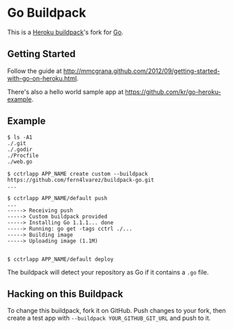 # Go Buildpack

This is a [Heroku buildpack][buildpack]'s fork for [Go][go].

## Getting Started

Follow the guide at
<http://mmcgrana.github.com/2012/09/getting-started-with-go-on-heroku.html>.

There's also a hello world sample app at
<https://github.com/kr/go-heroku-example>.

## Example

```
$ ls -A1
./.git
./.godir
./Procfile
./web.go

$ cctrlapp APP_NAME create custom --buildpack https://github.com/fern4lvarez/buildpack-go.git
...

$ cctrlapp APP_NAME/default push
...
-----> Receiving push
-----> Custom buildpack provided
-----> Installing Go 1.1.1... done
-----> Running: go get -tags cctrl ./...
-----> Building image
-----> Uploading image (1.1M)


$ cctrlapp APP_NAME/default deploy
```


The buildpack will detect your repository as Go if it
contains a `.go` file.

## Hacking on this Buildpack

To change this buildpack, fork it on GitHub. Push
changes to your fork, then create a test app with
`--buildpack YOUR_GITHUB_GIT_URL` and push to it.

[go]: http://golang.org/
[buildpack]: http://devcenter.heroku.com/articles/buildpacks
[quickstart]: http://mmcgrana.github.com/2012/09/getting-started-with-go-on-heroku.html
[build-constraint]: http://golang.org/pkg/go/build/
[app-engine-build-constraints]: http://blog.golang.org/2013/01/the-app-engine-sdk-and-workspaces-gopath.html
